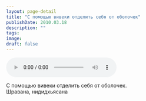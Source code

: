 ```yaml
---
layout: page-detail
title: "С помощью вивеки отделить себя от оболочек"
publishDate: 2010.03.18
description: ""
tags:
image:
draft: false
---
```


<audio title="2010.03.18 - С помощью вивеки отделить себя от оболочек.mp3" src="https://filer-api.advayta.org/v1.0/public/files/73486" controls=""></audio>

 С помощью вивеки отделить себя от оболочек.  
 Шравана, нидидхьясана   

  
